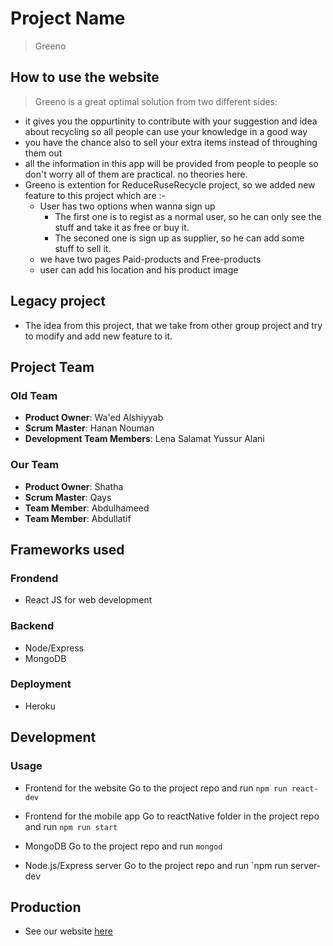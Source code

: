 
# Project Name

>  Greeno

## How to use the website
>  Greeno is a great optimal solution from two different sides:
* it gives you the oppurtinity to contribute with your suggestion and idea about recycling so all people can use your knowledge in a good way 
* you have the chance also to sell your extra items instead of throughing them out 
* all the information in this app will be provided from people to people so don't worry all of them are practical. no theories here.
* Greeno is extention for ReduceRuseRecycle project, so we added new feature to this project which are :-
  * User has two options when wanna sign up 
    * The first one is to regist as a normal user, so he can only see the stuff and take it as free or buy it.
    * The seconed one is sign up as supplier, so he can add some stuff to sell it.
  * we have two pages Paid-products and Free-products
  * user can add his location and his product image  
  
## Legacy project
- The idea from this project, that we take from other group project and try to modify and add new feature to it. 

## Project Team
### Old Team

  - __Product Owner__: Wa'ed Alshiyyab
  - __Scrum Master__: Hanan Nouman	
  - __Development Team Members__: Lena Salamat Yussur Alani
  
### Our Team

  - __Product Owner__: Shatha
  - __Scrum Master__: Qays	
  - __Team Member__: Abdulhameed 
  - __Team Member__: Abdullatif 


## Frameworks used

 ### Frondend
 * React JS for web development
 
 ### Backend
  * Node/Express
  * MongoDB

 ### Deployment
  * Heroku 

## Development

 ### Usage

  * Frontend for the website
    Go to the project repo and run `npm run react-dev `

  * Frontend for the mobile app
    Go to reactNative folder in the project repo and run `npm run start`

  * MongoDB
    Go to the project repo and run `mongod`

  * Node.js/Express server
    Go to the project repo and run `npm run server-dev
    
## Production

   * See our website [here](https://greeno.herokuapp.com)
